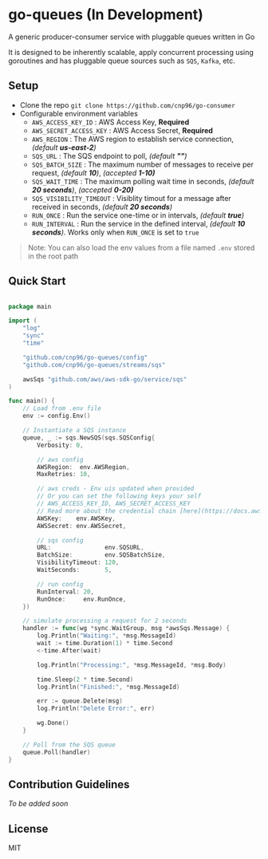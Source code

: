 # go-queues (In Development)

A generic producer-consumer service with pluggable queues written in Go

It is designed to be inherently scalable, apply concurrent processing using goroutines and has pluggable queue sources such as `SQS`, `Kafka`, etc.

## Setup

- Clone the repo `git clone https://github.com/cnp96/go-consumer`
- Configurable environment variables
  - `AWS_ACCESS_KEY_ID` : AWS Access Key, **Required**
  - `AWS_SECRET_ACCESS_KEY` : AWS Access Secret, **Required**
  - `AWS_REGION` : The AWS region to establish service connection, _(default **us-east-2**)_
  - `SQS_URL` : The SQS endpoint to poll, _(default **""**)_
  - `SQS_BATCH_SIZE` : The maximum number of messages to receive per request, _(default **10**)_, _(accepted **1-10)**_
  - `SQS_WAIT_TIME` : The maximum polling wait time in seconds, _(default **20 seconds**)_, _(accepted **0-20)**_
  - `SQS_VISIBILITY_TIMEOUT` : Visiblity timout for a message after received in seconds, _(default **20 seconds**)_
  - `RUN_ONCE` : Run the service one-time or in intervals, _(default **true**)_
  - `RUN_INTERVAL` : Run the service in the defined interval, _(default **10 seconds**)_. Works only when `RUN_ONCE` is set to `true`

> Note: You can also load the env values from a file named `.env` stored in the root path

## Quick Start

```go

package main

import (
	"log"
	"sync"
	"time"

	"github.com/cnp96/go-queues/config"
	"github.com/cnp96/go-queues/streams/sqs"

	awsSqs "github.com/aws/aws-sdk-go/service/sqs"
)

func main() {
	// Load from .env file
	env := config.Env()

	// Instantiate a SQS instance
	queue, _ := sqs.NewSQS(sqs.SQSConfig{
		Verbosity: 0,

		// aws config
		AWSRegion:  env.AWSRegion,
		MaxRetries: 10,

		// aws creds - Env uis updated when provided
		// Or you can set the following keys your self
		// AWS_ACCESS_KEY_ID, AWS_SECRET_ACCESS_KEY
		// Read more about the credential chain [here](https://docs.aws.amazon.com/sdk-for-go/api/aws/credentials/).
		AWSKey:    env.AWSKey,
		AWSSecret: env.AWSSecret,

		// sqs config
		URL:               env.SQSURL,
		BatchSize:         env.SQSBatchSize,
		VisibilityTimeout: 120,
		WaitSeconds:       5,

		// run config
		RunInterval: 20,
		RunOnce:     env.RunOnce,
	})

	// simulate processing a request for 2 seconds
	handler := func(wg *sync.WaitGroup, msg *awsSqs.Message) {
		log.Println("Waiting:", *msg.MessageId)
		wait := time.Duration(1) * time.Second
		<-time.After(wait)

		log.Println("Processing:", *msg.MessageId, *msg.Body)

		time.Sleep(2 * time.Second)
		log.Println("Finished:", *msg.MessageId)

		err := queue.Delete(msg)
		log.Println("Delete Error:", err)

		wg.Done()
	}

	// Poll from the SQS queue
	queue.Poll(handler)
}


```

## Contribution Guidelines

_To be added soon_

## License

MIT
